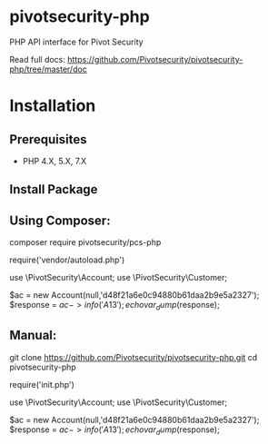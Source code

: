 # pivotsecurity-php
PHP API interface for Pivot Security

Read full docs: https://github.com/Pivotsecurity/pivotsecurity-php/tree/master/doc 


# Installation

## Prerequisites

- PHP 4.X, 5.X, 7.X

## Install Package

## Using Composer:

composer require pivotsecurity/pcs-php


require('vendor/autoload.php')

use \PivotSecurity\Account;
use \PivotSecurity\Customer;

$ac = new Account(null,'d48f21a6e0c94880b61daa2b9e5a2327');
$response = $ac->info('A13');
echo var_dump($response);


## Manual:

git clone https://github.com/Pivotsecurity/pivotsecurity-php.git
cd pivotsecurity-php


require('init.php')

use \PivotSecurity\Account;
use \PivotSecurity\Customer;

$ac = new Account(null,'d48f21a6e0c94880b61daa2b9e5a2327');
$response = $ac->info('A13');
echo var_dump($response);

